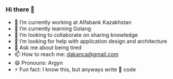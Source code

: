 ### Hi there 👋

- 🔭 I’m currently working at Alfabank Kazakhstan
- 🌱 I’m currently learning Golang
- 👯 I’m looking to collaborate on sharing knowledge
- 🤔 I’m looking for help with application design and architecture
- 💬 Ask me about being tired
- 📫 How to reach me: dakanca@gmail.com
- 😄 Pronouns: Argyn
- ⚡ Fun fact: I know this, but anyways write 💩 code
